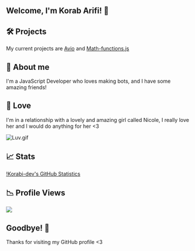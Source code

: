 ## Welcome, I'm Korab Arifi! 👋

## 🛠️ Projects
My current projects are [Avio](https://github.com/Korabi-dev/AvioDev) and [Math-functions.js](https://github.com/Korabi-dev/Math-functions.js)

## 📜 About me 
I'm a JavaScript Developer who loves making bots, and I have some amazing friends!

## 💖 Love
I'm in a relationship with a lovely and amazing girl called Nicole, I really love her and I would do anything for her <3

<img src="https://i.pinimg.com/originals/24/5a/82/245a82a1721047c5bc0a9fec89b26802.gif" alt ="Luv.gif">

## 📈 Stats
[!Korabi-dev's GitHub Statistics](https://github-readme-stats.vercel.app/api?username=Korabi-dev&theme=dark&show_icons=true)

## 📉 Profile Views
![](https://komarev.com/ghpvc/?username=Korabi-dev)

## Goodbye! 👋
Thanks for visiting my GitHub profile <3
